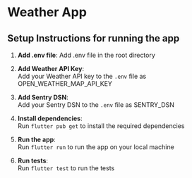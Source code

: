 # Weather App

## Setup Instructions for running the app

1. **Add .env file**:
   Add .env file in the root directory

2. **Add Weather API Key**:  
   Add your Weather API key to the `.env` file as OPEN_WEATHER_MAP_API_KEY

3. **Add Sentry DSN**:  
   Add your Sentry DSN to the `.env` file as SENTRY_DSN

4. **Install dependencies**:  
   Run `flutter pub get` to install the required dependencies

5. **Run the app**:  
   Run `flutter run` to run the app on your local machine

6. **Run tests**:  
   Run `flutter test` to run the tests
